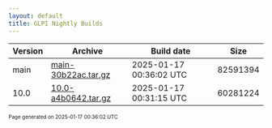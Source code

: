 ```yaml
---
layout: default
title: GLPI Nightly Builds
---
```


Version|Archive|Build date|Size
---|---|---|---
main|[main-30b22ac.tar.gz](main-30b22ac.tar.gz)|2025-01-17 00:36:02 UTC|82591394
10.0|[10.0-a4b0642.tar.gz](10.0-a4b0642.tar.gz)|2025-01-17 00:31:15 UTC|60281224

<font size="1">Page generated on 2025-01-17 00:36:02 UTC</font>
